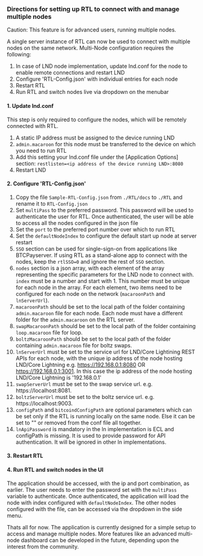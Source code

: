 ### Directions for setting up RTL to connect with and manage multiple nodes

Caution: This feature is for advanced users, running multiple nodes.

A single server instance of RTL can now be used to connect with multiple nodes on the same network. Multi-Node configuration requires the following:
1. In case of LND node implementation, update lnd.conf for the node to enable remote connections and restart LND
2. Configure 'RTL-Config.json' with individual entries for each node
3. Restart RTL
4. Run RTL and switch nodes live via dropdown on the menubar

#### 1. Update lnd.conf
This step is only required to configure the nodes, which will be remotely connected with RTL.
1. A static IP address must be assigned to the device running LND
2. `admin.macaroon` for this node must be transferred to the device on which you need to run RTL
3. Add this setting your lnd.conf file under the [Application Options] section: `restlisten=<ip address of the device running LND>:8080`
4. Restart LND

#### 2. Configure 'RTL-Config.json'
1. Copy the file `Sample-RTL-Config.json` from `./RTL/docs` to `./RTL` and rename it to `RTL-Config.json`
2. Set `multiPass` to the preferred password. This password will be used to authenticate the user for RTL. Once authenticated, the user will be able to access all the nodes configured in the json file
3. Set the `port` to the preferred port number over which to run RTL
4. Set the `defaultNodeIndex` to configure the default start up node at server restart
5. `SSO` section can be used for single-sign-on from applications like BTCPayserver. If using RTL as a stand-alone app to connect with the nodes, keep the `rtlSSO=0` and ignore the rest of `SSO` section.
6. `nodes` section is a json array, with each element of the array representing the specific parameters for the LND node to connect with. `index` must be a number and start with 1. This number must be unique for each node in the array. For each element, two items need to be configured for each node on the network (`macaroonPath` and `lnServerUrl`).
7. `macaroonPath` should be set to the local path of the folder containing `admin.macaroon` file for each node. Each node must have a different folder for the `admin.macaroon` on the RTL server.
8. `swapMacaroonPath` should be set to the local path of the folder containing `loop.macaroon` file for loop.
9. `boltzMacaroonPath` should be set to the local path of the folder containing `admin.macaroon` file for boltz swaps.
10. `lnServerUrl` must be set to the service url for LND/Core Lightining REST APIs for each node, with the unique ip address of the node hosting LND/Core Lightning e.g. https://192.168.0.1:8080 OR https://192.168.0.1:3001. In this case the ip address of the node hosting LND/Core Lightning is '192.168.0.1'
11. `swapServerUrl` must be set to the swap service url. e.g. https://localhost:8081.
12. `boltzServerUrl` must be set to the boltz service url. e.g. https://localhost:9003.
13. `configPath` and `bitcoindConfigPath` are optional parameters which can be set only if the RTL is running locally on the same node. Else it can be set to "" or removed from the conf file all together.
14. `lnApiPassword` is mandatory in the ln implementation is ECL and configPath is missing. It is used to provide password for API authentication. It will be ignored in other ln implementations.

#### 3. Restart RTL

#### 4. Run RTL and switch nodes in the UI
The application should be accessed, with the ip and port combination, as earlier. The user needs to enter the password set with the `multiPass` variable to authenticate. Once authenticated, the application will load the node with index configured with `defaultNodeIndex`. The other nodes configured with the file, can be accessed via the dropdown in the side menu.

Thats all for now.
The application is currently designed for a simple setup to access and manage multiple nodes.
More features like an advanced multi-node dashboard can be developed in the future, depending upon the interest from the community.
